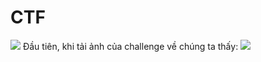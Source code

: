 # CTF
![](https://github.com/northern-cyber/CTF/blob/main/WannaOne2022/WU/challenge.png)
Đầu tiên, khi tải ảnh của challenge về chúng ta thấy:
![](https://github.com/northern-cyber/CTF/blob/main/WannaOne2022/WU/decode-get-flag.png)
